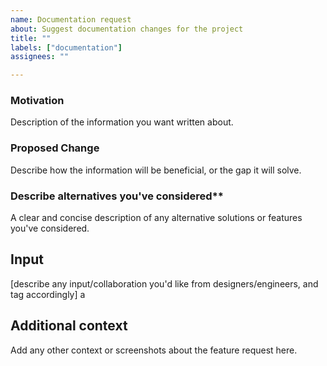 ```yaml
---
name: Documentation request
about: Suggest documentation changes for the project
title: ""
labels: ["documentation"]
assignees: ""

---
```


### Motivation

Description of the information you want written about.

### Proposed Change

Describe how the information will be beneficial, or the gap it will solve.

### Describe alternatives you've considered**

A clear and concise description of any alternative solutions or features you've considered.

## Input
[describe any input/collaboration you'd like from designers/engineers, and
tag accordingly]
a
## Additional context 
Add any other context or screenshots about the feature request here.
